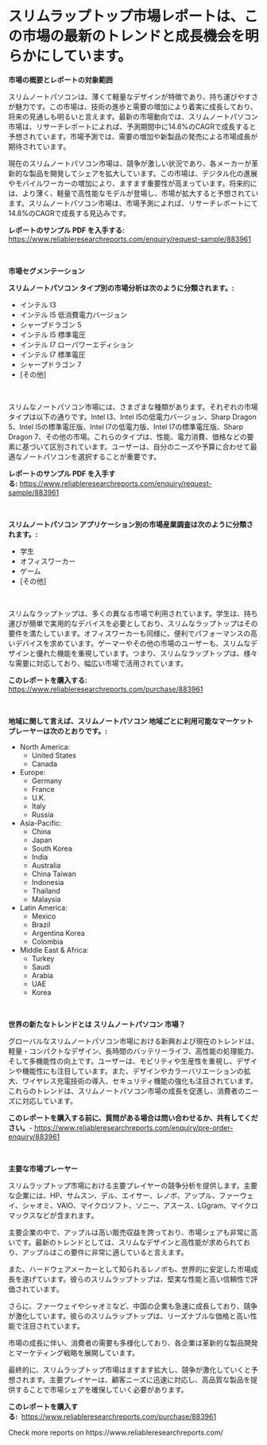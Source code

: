<p><h1>スリムラップトップ市場レポートは、この市場の最新のトレンドと成長機会を明らかにしています。</h1></p><p><strong>市場の概要とレポートの対象範囲</strong></p>
<p><p>スリムノートパソコンは、薄くて軽量なデザインが特徴であり、持ち運びやすさが魅力です。この市場は、技術の進歩と需要の増加により着実に成長しており、将来の見通しも明るいと言えます。最新の市場動向では、スリムノートパソコン市場は、リサーチレポートによれば、予測期間中に14.8%のCAGRで成長すると予想されています。市場予測では、需要の増加や新製品の発売による市場成長が期待されています。</p><p>現在のスリムノートパソコン市場は、競争が激しい状況であり、各メーカーが革新的な製品を開発してシェアを拡大しています。この市場は、デジタル化の進展やモバイルワーカーの増加により、ますます重要性が高まっています。将来的には、より薄く、軽量で高性能なモデルが登場し、市場が拡大すると予想されています。スリムノートパソコン市場は、市場予測によれば、リサーチレポートにて14.8%のCAGRで成長する見込みです。</p></p>
<p><strong>レポートのサンプル PDF を入手する:</strong> <a href="https://www.reliableresearchreports.com/enquiry/request-sample/883961">https://www.reliableresearchreports.com/enquiry/request-sample/883961</a></p>
<p>&nbsp;</p>
<p><strong>市場セグメンテーション</strong></p>
<p><strong>スリムノートパソコン タイプ別の市場分析は次のように分類されます。:</strong></p>
<p><ul><li>インテル I3</li><li>インテル I5 低消費電力バージョン</li><li>シャープドラゴン 5</li><li>インテル I5 標準電圧</li><li>インテル I7 ローパワーエディション</li><li>インテル I7 標準電圧</li><li>シャープドラゴン 7</li><li>[その他]</li></ul></p>
<p>&nbsp;</p>
<p><p>スリムなノートパソコン市場には、さまざまな種類があります。それぞれの市場タイプは以下の通りです。Intel I3、Intel I5の低電力バージョン、Sharp Dragon 5、Intel I5の標準電圧版、Intel I7の低電力版、Intel I7の標準電圧版、Sharp Dragon 7、その他の市場。これらのタイプは、性能、電力消費、価格などの要素に基づいて区別されています。ユーザーは、自分のニーズや予算に合わせて最適なノートパソコンを選択することが重要です。</p></p>
<p><strong>レポートのサンプル PDF を入手する:</strong>&nbsp;<a href="https://www.reliableresearchreports.com/enquiry/request-sample/883961">https://www.reliableresearchreports.com/enquiry/request-sample/883961</a></p>
<p>&nbsp;</p>
<p><strong> スリムノートパソコン アプリケーション別の市場産業調査は次のように分類されます。:</strong></p>
<p><ul><li>学生</li><li>オフィスワーカー</li><li>ゲーム</li><li>[その他]</li></ul></p>
<p>&nbsp;</p>
<p><p>スリムなラップトップは、多くの異なる市場で利用されています。学生は、持ち運びが簡単で実用的なデバイスを必要としており、スリムなラップトップはその要件を満たしています。オフィスワーカーも同様に、便利でパフォーマンスの高いデバイスを求めています。ゲーマーやその他の市場のユーザーも、スリムなデザインと優れた機能を重視しています。つまり、スリムなラップトップは、様々な需要に対応しており、幅広い市場で活用されています。</p></p>
<p><strong>このレポートを購入する:</strong>&nbsp; <a href="https://www.reliableresearchreports.com/purchase/883961">https://www.reliableresearchreports.com/purchase/883961</a></p>
<p>&nbsp;</p>
<p><strong>地域に関して言えば、スリムノートパソコン 地域ごとに利用可能なマーケットプレーヤーは次のとおりです。:</strong></p>
<p><ul>
    <li>
        North America:
        <ul>
            <li>United States</li>
            <li>Canada</li>
        </ul>
    </li>
    <li>
        Europe:
        <ul>
            <li>Germany</li>
            <li>France</li>
            <li>U.K.</li>
            <li>Italy</li>
            <li>Russia</li>
        </ul>
    </li>
    <li>
        Asia-Pacific:
        <ul>
            <li>China</li>
            <li>Japan</li>
            <li>South Korea</li>
            <li>India</li>
            <li>Australia</li>
            <li>China Taiwan</li>
            <li>Indonesia</li>
            <li>Thailand</li>
            <li>Malaysia</li>
        </ul>
    </li>
    <li>
        Latin America:
        <ul>
            <li>Mexico</li>
            <li>Brazil</li>
            <li>Argentina Korea</li>
            <li>Colombia</li>
        </ul>
    </li>
    <li>
        Middle East & Africa:
        <ul>
            <li>Turkey</li>
            <li>Saudi</li>
            <li>Arabia</li>
            <li>UAE</li>
            <li>Korea</li>
        </ul>
    </li>
    </ul></p>
<p>&nbsp;</p>
<p><strong>世界の新たなトレンドとは スリムノートパソコン 市場？</strong></p>
<p><p>グローバルなスリムノートパソコン市場における新興および現在のトレンドは、軽量・コンパクトなデザイン、長時間のバッテリーライフ、高性能の処理能力、そして多機能性の向上です。ユーザーは、モビリティや生産性を重視し、デザインや機能性にも注目しています。また、デザインやカラーバリエーションの拡大、ワイヤレス充電技術の導入、セキュリティ機能の強化も注目されています。これらのトレンドは、スリムノートパソコン市場の成長を促進し、消費者のニーズに対応しています。</p></p>
<p><strong>このレポートを購入する前に、質問がある場合は問い合わせるか、共有してください。</strong>- <a href="https://www.reliableresearchreports.com/enquiry/pre-order-enquiry/883961">https://www.reliableresearchreports.com/enquiry/pre-order-enquiry/883961</a></p>
<p>&nbsp;</p>
<p><strong>主要な市場プレーヤー</strong></p>
<p><p>スリムラップトップ市場における主要プレイヤーの競争分析を提供します。主要な企業には、HP、サムスン、デル、エイサー、レノボ、アップル、ファーウェイ、シャオミ、VAIO、マイクロソフト、ソニー、アスース、LGgram、マイクロマックスなどが含まれます。</p><p>主要企業の中で、アップルは高い販売収益を誇っており、市場シェアも非常に高いです。最新のトレンドとしては、スリムなデザインと高性能が求められており、アップルはこの要件に非常に適していると言えます。</p><p>また、ハードウェアメーカーとして知られるレノボも、世界的に安定した市場成長を遂げています。彼らのスリムラップトップは、堅実な性能と高い信頼性で評価されています。</p><p>さらに、ファーウェイやシャオミなど、中国の企業も急速に成長しており、競争が激化しています。彼らのスリムラップトップは、リーズナブルな価格と高い性能で注目されています。</p><p>市場の成長に伴い、消費者の需要も多様化しており、各企業は革新的な製品開発とマーケティング戦略を展開しています。</p><p>最終的に、スリムラップトップ市場はますます拡大し、競争が激化していくと予想されます。主要プレイヤーは、顧客ニーズに迅速に対応し、高品質な製品を提供することで市場シェアを確保していく必要があります。</p></p>
<p><strong>このレポートを購入する:</strong>&nbsp;&nbsp;<a href="https://www.reliableresearchreports.com/purchase/883961">https://www.reliableresearchreports.com/purchase/883961</a></p>
<p>Check more reports on https://www.reliableresearchreports.com/</p>
